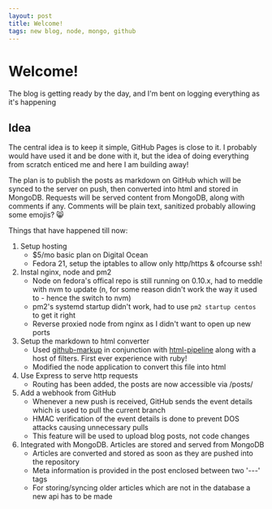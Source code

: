 ```yaml
---
layout: post
title: Welcome!
tags: new blog, node, mongo, github
---
```


Welcome!
========

The blog is getting ready by the day, and I'm bent on logging everything as it's happening

Idea
----
The central idea is to keep it simple, GitHub Pages is close to it. I probably would have used it and be done with it, but the idea of doing everything from scratch enticed me and here I am building away! 

The plan is to publish the posts as markdown on GitHub which will be synced to the server on push, then converted into html and stored in MongoDB. Requests will be served content from MongoDB, along with comments if any. Comments will be plain text, sanitized probably allowing some emojis? :smile_cat:

Things that have happened till now:

1. Setup hosting
    * $5/mo basic plan on Digital Ocean
    * Fedora 21, setup the iptables to allow only http/https & ofcourse ssh!
2. Instal nginx, node and pm2
    * Node on fedora's offical repo is still running on 0.10.x, had to meddle with nvm
      to update (n, for some reason didn't work the way it used to - hence the switch to nvm)
    * pm2's systemd startup didn't work, had to use `pm2 startup centos` to get it right
    * Reverse proxied node from nginx as I didn't want to open up new ports
3. Setup the markdown to html converter
    * Used [github-markup](http://github.com/github/github-markup) in conjunction with
      [html-pipeline](https://github.com/jch/html-pipeline) along with a host of filters.
      First ever experience with ruby!
    * Modified the node application to convert this file into html
4. Use Express to serve http requests
    * Routing has been added, the posts are now accessible via /posts/<extensionless-filename>
5. Add a webhook from GitHub
    * Whenever a new push is received, GitHub sends the event details which is used 
      to pull the current branch
    * HMAC verification of the event details is done to prevent DOS attacks causing
      unnecessary pulls
    * This feature will be used to upload blog posts, not code changes
6. Integrated with MongoDB. Articles are stored and served from MongoDB
    * Articles are converted and stored as soon as they are pushed into the repository
    * Meta information is provided in the post enclosed between two '---' tags
    * For storing/syncing older articles which are not in the database a new api has to be made


